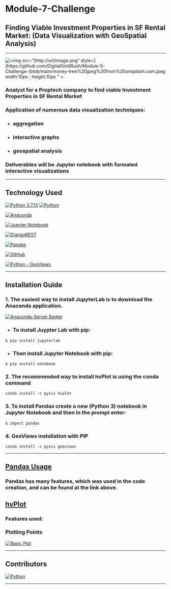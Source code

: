 # Module-7-Challenge

## Finding Viable Investment Properties in SF Rental Market: (Data Visualization with GeoSpatial Analysis)
---

![<img src="[http://url/image.png" style=](https://github.com/DigitalGoldRush/Module-5-Challenge-/blob/main/money-tree%20jpeg%20from%20unsplash.com.jpeg width:10px ; height:10px " >](https://github.com/DigitalGoldRush/Module-6-Challenge/blob/main/Resources/lombard%20street%20overhead.jpeg)

### Analyst for a Proptech company to find viable Investment Properties in SF Rental Market
### Application of numerous data visualization techniques:
  - ### aggregation
  - ### interactive graphs
  - ### geospatial analysis 
  
### Deliverables will be Jupyter notebook with formated interactive visualizations
---

## Technology Used

[![Python 3.7.13](https://img.shields.io/badge/python-3670A0?style=for-the-badge&logo=python&logoColor=ffdd54)]([https://www.python.org/downloads/release/python-3912/)
[![Python](https://img.shields.io/badge/Python-3.9.12-blue)](https://www.python.org/downloads/release/python-3912/)

[![Anaconda](https://img.shields.io/badge/Anaconda-%2344A833.svg?style=for-the-badge&logo=anaconda&logoColor=white)](https://www.anaconda.com/)

[![Jupyter Notebook](https://img.shields.io/badge/jupyter-%23F37626.svg?style=for-the-badge&logo=jupyter&logoColor=white)](https://jupyter.org/)

[<img alt="DjangoREST" src="https://img.shields.io/badge/PyPI-pyviz-ff1709?style=for-the-badge&logoColor=white&color=ff1709&labelColor=gray"/>](https://pypi.org/project/pyviz/)
  
[<img alt="Pandas" src="https://img.shields.io/badge/pandas-%23150458.svg?style=for-the-badge&logo=pandas&logoColor=white" />](https://pandas.pydata.org/)

[<img alt="GitHub" src="https://img.shields.io/badge/github-%23121011.svg?style=for-the-badge&logo=github&logoColor=white"/>](https://github.com/DigitalGoldRush?tab=repositories)

[![Python - GeoViews](https://img.shields.io/badge/Python-GeoViews-blue?style=for-the-badge)](http://geoviews.org/)

---

## Installation Guide

### 1. The easiest way to install JupyterLab is to download the Anaconda application.
[![Anaconda-Server Badge](https://anaconda.org/conda-forge/markdown-include/badges/installer/conda.svg)](https://www.anaconda.com/products/distribution)

  - ### To install Juypter Lab with pip:
```
$ pip install jupyterlab
```
  - ### Then install Jupyter Notebook with pip:
```
$ pip install notebook
```
### 2. The recommended way to install hvPlot is using the conda command
  ```
conda install -c pyviz hvplot
```
### 3. To install Pandas create a new (Python 3) notebook in Jupyter Notebook and then in the prompt enter:
```
$ import pandas
```
### 4. GeoViews installation with PIP
  ```
 conda install -c pyviz geoviews
``` 
---

## [Pandas Usage](https://pandas.pydata.org/docs/user_guide/index.html)

### Pandas has many features, which was used in the code creation, and can be found at the link above. 

## [hvPlot](https://hvplot.holoviz.org/#)

### Features used:

### Plotting Points
[![Basic Plot](https://github.com/DigitalGoldRush/Module-6-Challenge/blob/main/Images/6-4-geoviews-plot.png)](https://hvplot.holoviz.org/user_guide/Geographic_Data.html)

---
## Contributors

[![Python](https://img.shields.io/badge/Michael_Dionne-LinkedIn-blue)](https://www.linkedin.com/in/michael-dionne-b2a1b61b/)

---
